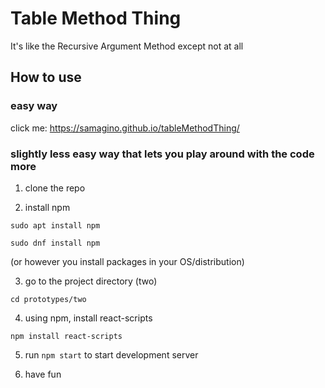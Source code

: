 # Table Method Thing
It's like the Recursive Argument Method except not at all

## How to use
### easy way
click me: https://samagino.github.io/tableMethodThing/
### slightly less easy way that lets you play around with the code more
1. clone the repo

2. install npm
```
sudo apt install npm
```
```
sudo dnf install npm
```
(or however you install packages in your OS/distribution)


3. go to the project directory (two)
```
cd prototypes/two
```

4. using npm, install react-scripts
```
npm install react-scripts
```

5. run ```npm start``` to start development server

6. have fun
